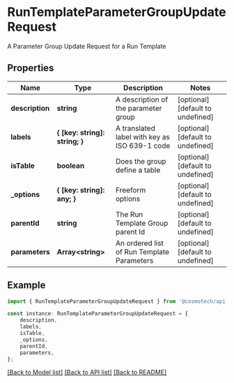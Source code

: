 # RunTemplateParameterGroupUpdateRequest

A Parameter Group Update Request for a Run Template

## Properties

Name | Type | Description | Notes
------------ | ------------- | ------------- | -------------
**description** | **string** | A description of the parameter group | [optional] [default to undefined]
**labels** | **{ [key: string]: string; }** | A translated label with key as ISO 639-1 code | [optional] [default to undefined]
**isTable** | **boolean** | Does the group define a table | [optional] [default to undefined]
**_options** | **{ [key: string]: any; }** | Freeform options | [optional] [default to undefined]
**parentId** | **string** | The Run Template Group parent Id | [optional] [default to undefined]
**parameters** | **Array&lt;string&gt;** | An ordered list of Run Template Parameters | [optional] [default to undefined]

## Example

```typescript
import { RunTemplateParameterGroupUpdateRequest } from '@cosmotech/api-ts';

const instance: RunTemplateParameterGroupUpdateRequest = {
    description,
    labels,
    isTable,
    _options,
    parentId,
    parameters,
};
```

[[Back to Model list]](../README.md#documentation-for-models) [[Back to API list]](../README.md#documentation-for-api-endpoints) [[Back to README]](../README.md)
